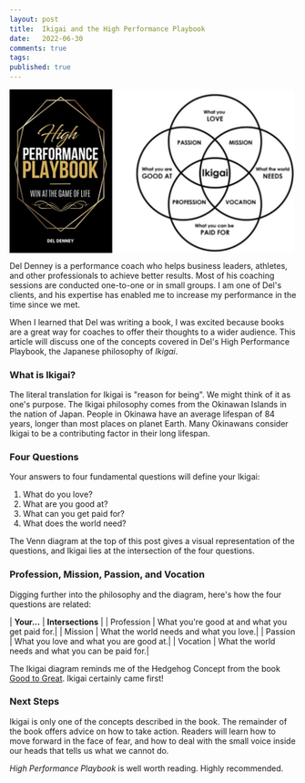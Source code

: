 ```yaml
---
layout: post
title:  Ikigai and the High Performance Playbook
date:   2022-06-30
comments: true
tags: 
published: true
---
```


<img src="/images/ikigai_high_performance_playbook_del_denney.jpg" align="center" width="500" padding="20" alt="Ikigai and the High Performance Playbook by Del Denney" title="Ikigai and the High Performance Playbook by Del Denney" /> 

Del Denney is a performance coach who helps business leaders, athletes, and other professionals to achieve better results. Most of his coaching sessions are conducted one-to-one or in small groups. I am one of Del's clients, and his expertise has enabled me to increase my performance in the time since we met.

When I learned that Del was writing a book, I was excited because books are a great way for coaches to offer their thoughts to a wider audience. This article will discuss one of the concepts covered in Del's High Performance Playbook, the Japanese philosophy of _Ikigai_. 

<!--more-->

### What is Ikigai?

The literal translation for Ikigai is "reason for being". We might think of it as one's purpose. The Ikigai philosophy comes from the Okinawan Islands in the nation of Japan. People in Okinawa have an average lifespan of 84 years, longer than most places on planet Earth. Many Okinawans consider Ikigai to be a contributing factor in their long lifespan.


### Four Questions

Your answers to four fundamental questions will define your Ikigai:

1. What do you love?
2. What are you good at?
3. What can you get paid for?
4. What does the world need?

The Venn diagram at the top of this post gives a visual representation of the questions, and Ikigai lies at the intersection of the four questions.

### Profession, Mission, Passion, and Vocation

Digging further into the philosophy and the diagram, here's how the four questions are related:

| **Your...** | **Intersections** |
| Profession | What you're good at and what you get paid for.|
| Mission | What the world needs and what you love.|
| Passion | What you love and what you are good at.|
| Vocation | What the world needs and what you can be paid for.|

The Ikigai diagram reminds me of the Hedgehog Concept from the book [Good to Great](/blog/2015/05/22/building-a-great-company/). Ikigai certainly came first!

### Next Steps

Ikigai is only one of the concepts described in the book. The remainder of the book offers advice on how to take action. Readers will learn how to move forward in the face of fear, and how to deal with the small voice inside our heads that tells us what we cannot do.

 _High Performance Playbook_ is well worth reading. Highly recommended.
